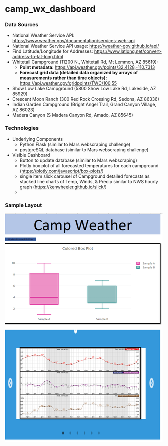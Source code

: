 # camp_wx_dashboard

### Data Sources
* National Weather Service API: <a href="https://www.weather.gov/documentation/services-web-api" target="_blank">https://www.weather.gov/documentation/services-web-api</a>
* National Weather Service API usage: <a href="https://weather-gov.github.io/api/" target="_blank">https://weather-gov.github.io/api/</a>
* Find Latitude/Longitude for Addresses: <a href="https://www.latlong.net/convert-address-to-lat-long.html" target="_blank">https://www.latlong.net/convert-address-to-lat-long.html</a>
* Whitetail Campground (11200 N., Whitetail Rd, Mt Lemmon, AZ 85619): 
    * **Point metadata:** <a href="https://api.weather.gov/points/32.4128,-110.7313" target="_blank">https://api.weather.gov/points/32.4128,-110.7313</a>
    * **Forecast grid data (detailed data organized by arrays of measurements rather than time objects):** <a href="https://api.weather.gov/gridpoints/TWC/100,55" target="_blank">https://api.weather.gov/gridpoints/TWC/100,55</a>
* Show Low Lake Campground (5800 Show Low Lake Rd, Lakeside, AZ 85929)
* Crescent Moon Ranch (300 Red Rock Crossing Rd, Sedona, AZ 86336)
* Indian Garden Campground (Bright Angel Trail, Grand Canyon Village, AZ 86023)
* Madera Canyon (S Madera Canyon Rd, Amado, AZ 85645)

### Technologies
* Underlying Components
    * Python Flask (similar to Mars webscraping challenge)
    * postgreSQL database (similar to Mars webscraping challenge)
* Visible Dashboard
    * Button to update database (similar to Mars webscraping)
    * Plotly box plot of all forecasted temperatures for each campground (<a href="https://plotly.com/javascript/box-plots/" target="_blank">https://plotly.com/javascript/box-plots/</a>)
    * single item slick carousel of Campground detailed forecasts as stacked line charts of Temp, Winds, & Precip similar to NWS hourly graph (<a href="https://kenwheeler.github.io/slick/" target="_blank">https://kenwheeler.github.io/slick/</a>)
    * 
### Sample Layout
![sample](sample_layout.png)
